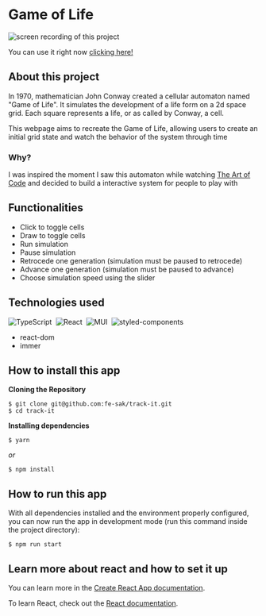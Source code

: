 # Game of Life
<img src="https://user-images.githubusercontent.com/92526601/175125478-2454ef50-6dd6-4ed5-969b-6df5879471fb.gif" alt='screen recording of this project' />

You can use it right now [clicking here!](https://game-of-life-fe-sak.vercel.app/)

## About this project

In 1970, mathematician John Conway created a cellular automaton named "Game of Life". It simulates the development of a life form on a 2d space grid. Each square represents a life, or as called by Conway, a cell. 

This webpage aims to recreate the Game of Life, allowing users to create an initial grid state and watch the behavior of the system through time

### Why?

I was inspired the moment I saw this automaton while watching [The Art of Code](https://www.youtube.com/watch?v=6avJHaC3C2U&t=34s) and decided to build a interactive system for people to play with

## Functionalities

- Click to toggle cells
- Draw to toggle cells
- Run simulation
- Pause simulation
- Retrocede one generation (simulation must be paused to retrocede)
- Advance one generation (simulation must be paused to advance)
- Choose simulation speed using the slider

## Technologies used

![TypeScript](https://img.shields.io/badge/-TypeScript-05122A?style=flat&logo=typescript)&nbsp;
![React](https://img.shields.io/badge/-React-05122A?style=flat&logo=react)&nbsp;
![MUI](https://img.shields.io/badge/-MUI-05122A?style=flat&logo=mui)&nbsp;
![styled-components](https://img.shields.io/badge/-styled--components-05122A?style=flat&logo=styled-components)
- react-dom
- immer

## How to install this app

  **Cloning the Repository**

```
$ git clone git@github.com:fe-sak/track-it.git
$ cd track-it
```

**Installing dependencies**

```
$ yarn
```

_or_

```
$ npm install
```

## How to run this app

With all dependencies installed and the environment properly configured, you can now run the app in development mode (run this command inside the project directory):

```
$ npm run start
```

## Learn more about react and how to set it up

You can learn more in the [Create React App documentation](https://facebook.github.io/create-react-app/docs/getting-started).

To learn React, check out the [React documentation](https://reactjs.org/).
